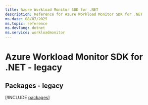 ```yaml
---
title: Azure Workload Monitor SDK for .NET
description: Reference for Azure Workload Monitor SDK for .NET
ms.date: 08/07/2025
ms.topic: reference
ms.devlang: dotnet
ms.service: workloadmonitor
---
```

# Azure Workload Monitor SDK for .NET - legacy
## Packages - legacy
[!INCLUDE [packages](workload-monitor-index.md)]